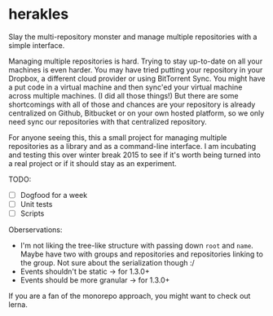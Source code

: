 # herakles
Slay the multi-repository monster and manage multiple repositories with a simple interface.

Managing multiple repositories is hard. Trying to stay up-to-date on all your machines is even harder. You may have tried putting your repository in your Dropbox, a different cloud provider or using BitTorrent Sync. You might have a put code in a virtual machine and then sync'ed your virtual machine across multiple machines. (I did all those things!)
But there are some shortcomings with all of those and chances are your repository is already centralized on Github, Bitbucket or on your own hosted platform, so we only need sync our repositories with that centralized repository.

For anyone seeing this, this a small project for managing multiple repositories as a library and as a command-line interface. I am incubating and testing this over winter break 2015 to see if it's worth being turned into a real project or if it should stay as an experiment.

TODO:
- [ ] Dogfood for a week
- [ ] Unit tests
- [ ] Scripts

Oberservations:
- I'm not liking the tree-like structure with passing down `root` and `name`. Maybe have two with groups and repositories and repositories linking to the group. Not sure about the serialization though :/
- Events shouldn't be static -> for 1.3.0+
- Events should be more granular -> for 1.3.0+

If you are a fan of the monorepo approach, you might want to check out lerna.
